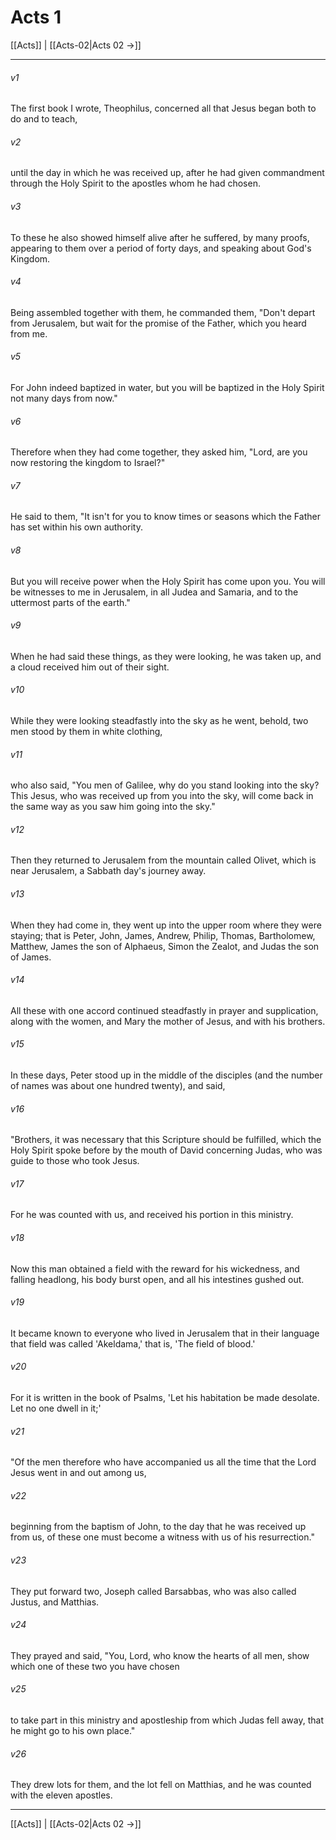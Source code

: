 # Acts 1

[[Acts]] | [[Acts-02|Acts 02 →]]
***



###### v1 
The first book I wrote, Theophilus, concerned all that Jesus began both to do and to teach, 

###### v2 
until the day in which he was received up, after he had given commandment through the Holy Spirit to the apostles whom he had chosen. 

###### v3 
To these he also showed himself alive after he suffered, by many proofs, appearing to them over a period of forty days, and speaking about God's Kingdom. 

###### v4 
Being assembled together with them, he commanded them, "Don't depart from Jerusalem, but wait for the promise of the Father, which you heard from me. 

###### v5 
For John indeed baptized in water, but you will be baptized in the Holy Spirit not many days from now." 

###### v6 
Therefore when they had come together, they asked him, "Lord, are you now restoring the kingdom to Israel?" 

###### v7 
He said to them, "It isn't for you to know times or seasons which the Father has set within his own authority. 

###### v8 
But you will receive power when the Holy Spirit has come upon you. You will be witnesses to me in Jerusalem, in all Judea and Samaria, and to the uttermost parts of the earth." 

###### v9 
When he had said these things, as they were looking, he was taken up, and a cloud received him out of their sight. 

###### v10 
While they were looking steadfastly into the sky as he went, behold, two men stood by them in white clothing, 

###### v11 
who also said, "You men of Galilee, why do you stand looking into the sky? This Jesus, who was received up from you into the sky, will come back in the same way as you saw him going into the sky." 

###### v12 
Then they returned to Jerusalem from the mountain called Olivet, which is near Jerusalem, a Sabbath day's journey away. 

###### v13 
When they had come in, they went up into the upper room where they were staying; that is Peter, John, James, Andrew, Philip, Thomas, Bartholomew, Matthew, James the son of Alphaeus, Simon the Zealot, and Judas the son of James. 

###### v14 
All these with one accord continued steadfastly in prayer and supplication, along with the women, and Mary the mother of Jesus, and with his brothers. 

###### v15 
In these days, Peter stood up in the middle of the disciples (and the number of names was about one hundred twenty), and said, 

###### v16 
"Brothers, it was necessary that this Scripture should be fulfilled, which the Holy Spirit spoke before by the mouth of David concerning Judas, who was guide to those who took Jesus. 

###### v17 
For he was counted with us, and received his portion in this ministry. 

###### v18 
Now this man obtained a field with the reward for his wickedness, and falling headlong, his body burst open, and all his intestines gushed out. 

###### v19 
It became known to everyone who lived in Jerusalem that in their language that field was called 'Akeldama,' that is, 'The field of blood.' 

###### v20 
For it is written in the book of Psalms, 'Let his habitation be made desolate. Let no one dwell in it;' 

###### v21 
"Of the men therefore who have accompanied us all the time that the Lord Jesus went in and out among us, 

###### v22 
beginning from the baptism of John, to the day that he was received up from us, of these one must become a witness with us of his resurrection." 

###### v23 
They put forward two, Joseph called Barsabbas, who was also called Justus, and Matthias. 

###### v24 
They prayed and said, "You, Lord, who know the hearts of all men, show which one of these two you have chosen 

###### v25 
to take part in this ministry and apostleship from which Judas fell away, that he might go to his own place." 

###### v26 
They drew lots for them, and the lot fell on Matthias, and he was counted with the eleven apostles.

***
[[Acts]] | [[Acts-02|Acts 02 →]]
